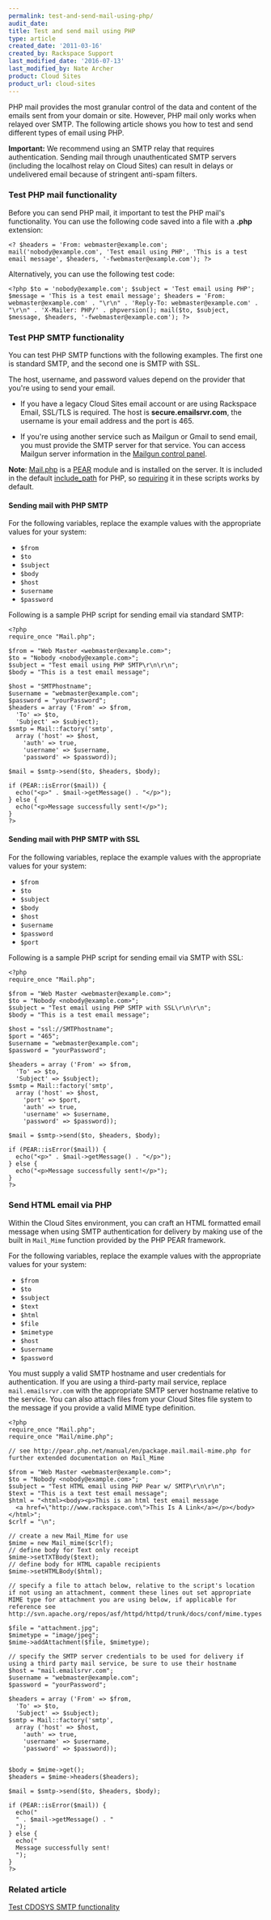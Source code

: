 ```yaml
---
permalink: test-and-send-mail-using-php/
audit_date:
title: Test and send mail using PHP
type: article
created_date: '2011-03-16'
created_by: Rackspace Support
last_modified_date: '2016-07-13'
last_modified_by: Nate Archer
product: Cloud Sites
product_url: cloud-sites
---
```


PHP mail provides the most granular control of the data and content of the emails sent from your domain or site. However, PHP mail only works when relayed over SMTP. The following article shows you how to test and send different types of email using PHP.

**Important:** We recommend using an SMTP relay that requires
authentication. Sending mail through unauthenticated SMTP servers
(including the localhost relay on Cloud Sites) can result in delays or
undelivered email because of stringent anti-spam filters.

### Test PHP mail functionality

Before you can send PHP mail, it important to test the PHP mail's functionality. You can use the following code saved into a file with a **.php** extension:

    <? $headers = 'From: webmaster@example.com'; mail('nobody@example.com', 'Test email using PHP', 'This is a test email message', $headers, '-fwebmaster@example.com'); ?>

Alternatively, you can use the following test code:

    <?php $to = 'nobody@example.com'; $subject = 'Test email using PHP'; $message = 'This is a test email message'; $headers = 'From: webmaster@example.com' . "\r\n" . 'Reply-To: webmaster@example.com' . "\r\n" . 'X-Mailer: PHP/' . phpversion(); mail($to, $subject, $message, $headers, '-fwebmaster@example.com'); ?>

### Test PHP SMTP functionality

You can test PHP SMTP functions with the following examples. The
first one is standard SMTP, and the second one is SMTP with SSL.

The host, username, and password values depend on the provider that
you're using to send your email.

- If you have a legacy Cloud Sites email account or are using Rackspace Email, SSL/TLS is required. The host is **secure.emailsrvr.com**, the username is your email address and the port is 465.

- If you're using another service such as Mailgun or Gmail to send email, you must provide the SMTP server for that service. You can access Mailgun server information in the [Mailgun control panel](https://mailgun.com/sessions/new).

**Note**: [Mail.php](http://pear.php.net/package/Mail) is a [PEAR](http://pear.php.net/) module and is installed on the server. It is included in the default [include\_path](http://www.php.net/manual/en/ini.core.php) for PHP, so [requiring](http://php.net/manual/en/function.require.php) it in these scripts works by default.

#### Sending mail with PHP SMTP

For the following variables, replace the example values with the
appropriate values for your system:

-  `$from`
-  `$to`
-  `$subject`
-  `$body`
-  `$host`
-  `$username`
-  `$password`  

Following is a sample PHP script for sending email via standard SMTP:

    <?php
    require_once "Mail.php";

    $from = "Web Master <webmaster@example.com>";
    $to = "Nobody <nobody@example.com>";
    $subject = "Test email using PHP SMTP\r\n\r\n";
    $body = "This is a test email message";

    $host = "SMTPhostname";
    $username = "webmaster@example.com";
    $password = "yourPassword";
    $headers = array ('From' => $from,
      'To' => $to,
      'Subject' => $subject);
    $smtp = Mail::factory('smtp',
      array ('host' => $host,
        'auth' => true,
        'username' => $username,
        'password' => $password));

    $mail = $smtp->send($to, $headers, $body);

    if (PEAR::isError($mail)) {
      echo("<p>" . $mail->getMessage() . "</p>");
    } else {
      echo("<p>Message successfully sent!</p>");
    }
    ?>


#### Sending mail with PHP SMTP with SSL

For the following variables, replace the example values with the appropriate values for your system:

-   `$from`
-   `$to`
-   `$subject`
-   `$body`
-   `$host`
-   `$username`
-   `$password`
-   `$port`

Following is a sample PHP script for sending email via SMTP with SSL:

    <?php
    require_once "Mail.php";

    $from = "Web Master <webmaster@example.com>";
    $to = "Nobody <nobody@example.com>";
    $subject = "Test email using PHP SMTP with SSL\r\n\r\n";
    $body = "This is a test email message";

    $host = "ssl://SMTPhostname";
    $port = "465";
    $username = "webmaster@example.com";
    $password = "yourPassword";

    $headers = array ('From' => $from,
      'To' => $to,
      'Subject' => $subject);
    $smtp = Mail::factory('smtp',
      array ('host' => $host,
        'port' => $port,
        'auth' => true,
        'username' => $username,
        'password' => $password));

    $mail = $smtp->send($to, $headers, $body);

    if (PEAR::isError($mail)) {
      echo("<p>" . $mail->getMessage() . "</p>");
    } else {
      echo("<p>Message successfully sent!</p>");
    }
    ?>

### Send HTML email via PHP

Within the Cloud Sites environment, you can craft an HTML formatted email message when using SMTP authentication for delivery by making use of the built in `Mail_Mime` function provided by the PHP PEAR framework.

For the following variables, replace the example values with the appropriate values for your system:

-  `$from`
-  `$to`
-  `$subject`
-  `$text`
-  `$html`
-  `$file`
-  `$mimetype`
-  `$host`
-  `$username`
-  `$password`

You must supply a valid SMTP hostname and user credentials for authentication. If you are using a third-party mail service, replace `mail.emailsrvr.com` with the appropriate SMTP server hostname relative to the service. You can also attach files from your Cloud Sites file system to the message if you provide a valid MIME type definition.

    <?php
    require_once "Mail.php";
    require_once "Mail/mime.php";

    // see http://pear.php.net/manual/en/package.mail.mail-mime.php for further extended documentation on Mail_Mime

    $from = "Web Master <webmaster@example.com>";
    $to = "Nobody <nobody@example.com>";
    $subject = "Test HTML email using PHP Pear w/ SMTP\r\n\r\n";
    $text = "This is a text test email message";
    $html = "<html><body><p>This is an html test email message
      <a href=\"http://www.rackspace.com\">This Is A Link</a></p></body></html>";
    $crlf = "\n";

    // create a new Mail_Mime for use
    $mime = new Mail_mime($crlf);
    // define body for Text only receipt
    $mime->setTXTBody($text);
    // define body for HTML capable recipients
    $mime->setHTMLBody($html);

    // specify a file to attach below, relative to the script's location if not using an attachment, comment these lines out set appropriate MIME type for attachment you are using below, if applicable for reference see http://svn.apache.org/repos/asf/httpd/httpd/trunk/docs/conf/mime.types

    $file = "attachment.jpg";
    $mimetype = "image/jpeg";
    $mime->addAttachment($file, $mimetype);

    // specify the SMTP server credentials to be used for delivery if using a third party mail service, be sure to use their hostname
    $host = "mail.emailsrvr.com";
    $username = "webmaster@example.com";
    $password = "yourPassword";

    $headers = array ('From' => $from,
      'To' => $to,
      'Subject' => $subject);
    $smtp = Mail::factory('smtp',
      array ('host' => $host,
        'auth' => true,
        'username' => $username,
        'password' => $password));


    $body = $mime->get();
    $headers = $mime->headers($headers);

    $mail = $smtp->send($to, $headers, $body);

    if (PEAR::isError($mail)) {
      echo("
      " . $mail->getMessage() . "
      ");
    } else {
      echo("
      Message successfully sent!
      ");
    }
    ?>


### Related article

[Test CDOSYS SMTP functionality](/how-to/test-cdosys-smtp-functionality)
